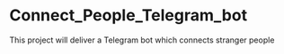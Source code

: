 # Connect_People_Telegram_bot
This project will deliver a Telegram bot which connects stranger people 
